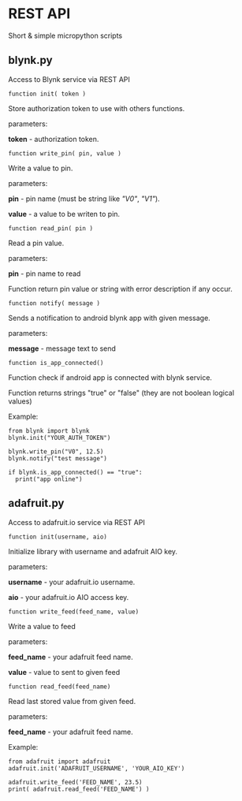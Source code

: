 
# REST API
Short &amp; simple micropython scripts

## blynk.py


Access to Blynk service via REST API


```
function init( token )
```
Store authorization token to use with others functions.

parameters:

**token** - authorization token.

```
function write_pin( pin, value )
```
Write a value to pin.

parameters:

**pin** - pin name (must be string like *"V0"*, *"V1"*).

**value** - a value to be writen to pin.

```
function read_pin( pin )

```
Read a pin value.

parameters:

**pin** - pin name to read

Function return pin value or string with error description if any occur.

```
function notify( message )
```
Sends a notification to android blynk app with given message.

parameters:

**message** - message text to send

```
function is_app_connected()
```
Function check if android app is connected with blynk service.

Function returns strings "true" or "false" (they are not boolean logical values)

Example:
```
from blynk import blynk
blynk.init("YOUR_AUTH_TOKEN")

blynk.write_pin("V0", 12.5)
blynk.notify("test message")

if blynk.is_app_connected() == "true":
  print("app online")

```

## adafruit.py

Access to adafruit.io service via REST API

```
function init(username, aio)
```

Initialize library with username and adafruit AIO key.

parameters:

**username** - your adafruit.io username.

**aio** - your adafruit.io AIO access key.


```
function write_feed(feed_name, value)
```
Write a value to feed

parameters:

**feed_name** - your adafruit feed name.

**value** - value to sent to given feed

```
function read_feed(feed_name)
```

Read last stored value from given feed.

parameters:

**feed_name** - your adafruit feed name.

Example:

```
from adafruit import adafruit
adafruit.init('ADAFRUIT_USERNAME', 'YOUR_AIO_KEY')

adafruit.write_feed('FEED_NAME', 23.5)
print( adafruit.read_feed('FEED_NAME') )
```
